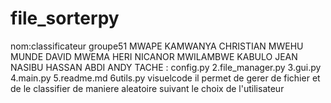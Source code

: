 # file_sorterpy
nom:classificateur
groupe51
MWAPE KAMWANYA CHRISTIAN
MWEHU MUNDE DAVID
MWEMA HERI NICANOR 
MWILAMBWE KABULO JEAN
NASIBU HASSAN ABDI ANDY
TACHE : config.py
  2.file_manager.py
  3.gui.py
  4.main.py
  5.readme.md
  6utils.py 
  visuelcode 
  il permet de gerer de fichier et de le classifier de maniere aleatoire suivant le choix de l'utilisateur 
